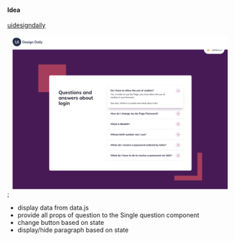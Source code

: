 #### Idea

[uidesigndaily](https://uidesigndaily.com/posts/sketch-accordion-website-day-1175)

![](./idea.png);

- display data from data.js
- provide all props of question to the Single question component
- change button based on state
- display/hide paragraph based on state
